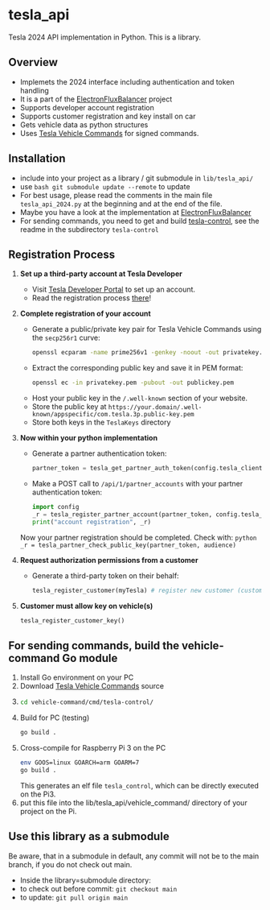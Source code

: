 # tesla_api
Tesla 2024 API implementation in Python.
This is a library.

## Overview
* Implemets the 2024 interface including authentication and token handling
* It is a part of the [ElectronFluxBalancer](https://github.com/fabianhu/electron-flux-balancer) project
* Supports developer account registration
* Supports customer registration and key install on car
* Gets vehicle data as python structures
* Uses [Tesla Vehicle Commands](https://github.com/teslamotors/vehicle-command/) for signed commands.

## Installation
- include into your project as a library / git submodule in `lib/tesla_api/`
- use ```bash
git submodule update --remote``` to update
- For best usage, please read the comments in the main file `tesla_api_2024.py` at the beginning and at the end of the file.
- Maybe you have a look at the implementation at [ElectronFluxBalancer](https://github.com/fabianhu/electron-flux-balancer)
- For sending commands, you need to get and build [tesla-control](https://github.com/teslamotors/vehicle-command/), see the readme in the subdirectory `tesla-control`

## Registration Process
1. **Set up a third-party account at Tesla Developer**
   - Visit [Tesla Developer Portal](https://developer.tesla.com) to set up an account.
   - Read the registration process [there](https://developer.tesla.com/docs/fleet-api)!

2. **Complete registration of your account**
    - Generate a public/private key pair for Tesla Vehicle Commands using the `secp256r1` curve:
        ```bash
        openssl ecparam -name prime256v1 -genkey -noout -out privatekey.pem
        ```
    - Extract the corresponding public key and save it in PEM format:
        ```bash
        openssl ec -in privatekey.pem -pubout -out publickey.pem
        ```
    - Host your public key in the `/.well-known` section of your website.
    - Store the public key at `https://your.domain/.well-known/appspecific/com.tesla.3p.public-key.pem`
    - Store both keys in the `TeslaKeys` directory

3. **Now within your python implementation**
    - Generate a partner authentication token:
        ```python
        partner_token = tesla_get_partner_auth_token(config.tesla_client_id, config.tesla_client_secret, AUDIENCE)
        ```
    - Make a POST call to `/api/1/partner_accounts` with your partner authentication token:
        ```python
        import config
        _r = tesla_register_partner_account(partner_token, config.tesla_audience) # call once per audience you want to register for.
        print("account registration", _r)
        ```
    Now your partner registration should be completed.
    Check with: 
        ```python
        _r = tesla_partner_check_public_key(partner_token, audience)
        ```

4. **Request authorization permissions from a customer**
    - Generate a third-party token on their behalf:
        ```python
        tesla_register_customer(myTesla) # register new customer (customer must log in and enter code here!)
        ```

5. **Customer must allow key on vehicle(s)**
    ```python
    tesla_register_customer_key()
    ```
    
## For sending commands, build the vehicle-command Go module
1. Install Go environment on your PC
2. Download [Tesla Vehicle Commands](https://github.com/teslamotors/vehicle-command/) source
3. ```bash
   cd vehicle-command/cmd/tesla-control/
   ```
4. Build for PC (testing)
   ```bash
   go build .
   ```
5. Cross-compile for Raspberry Pi 3 on the PC
   ```bash
   env GOOS=linux GOARCH=arm GOARM=7
   go build .
   ```
   This generates an elf file `tesla_control`, which can be directly executed on the Pi3.
6. put this file into the lib/tesla_api/vehicle_command/ directory of your project on the Pi.

   
## Use this library as a submodule
 Be aware, that in a submodule in default, any commit will not be to the main branch, if you do not check out main.
- Inside the library=submodule directory:
- to check out before commit: `git checkout main`
- to update: `git pull origin main`
